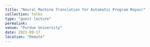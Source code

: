 ```yaml
---
title: "Neural Machine Translation for Automatic Program Repair"
collection: talks
type: "guest lecture"
permalink: 
venue: "Purdue University"
date: 2021-09-17
location: "Remote"
---
```

